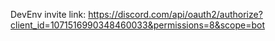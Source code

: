 DevEnv invite link:
https://discord.com/api/oauth2/authorize?client_id=1071516990348460033&permissions=8&scope=bot

